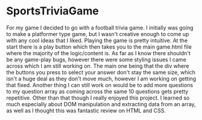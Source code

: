 # SportsTriviaGame
For my game I decided to go with a football trivia game. I initially was going to make a platformer type game, but I wasn't creative enough to come up with any cool ideas that I liked. Playing the game is pretty intuitive. At the start there is a play button which then takes you to the main game.html file where the majority of the logic/content is. As far as I know there shouldn't be any game-play bugs, however there were some styling issues I came across which I am still working on. The main one being that the div where the buttons you press to select your answer don't stay the same size, which isn't a huge deal as they don't move much, however I am working on getting that fixed. Another thing I can still work on would be to add more questions to my question array as coming across the same 10 questions gets pretty repetitive. Other than that though I really enjoyed this project. I learned so much especially about DOM manipulation and extracting data from an array, as well as I thought this was fantastic review on HTML and CSS.
